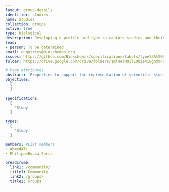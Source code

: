 ```yaml
---
layout: group-details
identifier: studies
name: Studies
collection: groups
active: true
type: biological
description: Developing a profile and type to capture studies and their associated projects
lead: 
- person: To be determined
email: enquiries@bioschemas.org    
issues: https://github.com/Bioschemas/specifications/labels/type%3A%20Study
folder: https://drive.google.com/drive/folders/1ml4elMOIlLUOie4i8gnXmP5eNn-8D2QD

# Page attributes
abstract: 'Properties to support the representation of scientific studies.'
objectives:
  [
  ]

specifications:
  [
    'Study'
  ]

types:
  [
    'Study'
  ]

members: #List members
- AhmedAli
- PhilippeRocca-Serra

breadcrumb:
  link1: /community/
  title1: Community
  link2: /groups/
  title2: Groups
---
```

